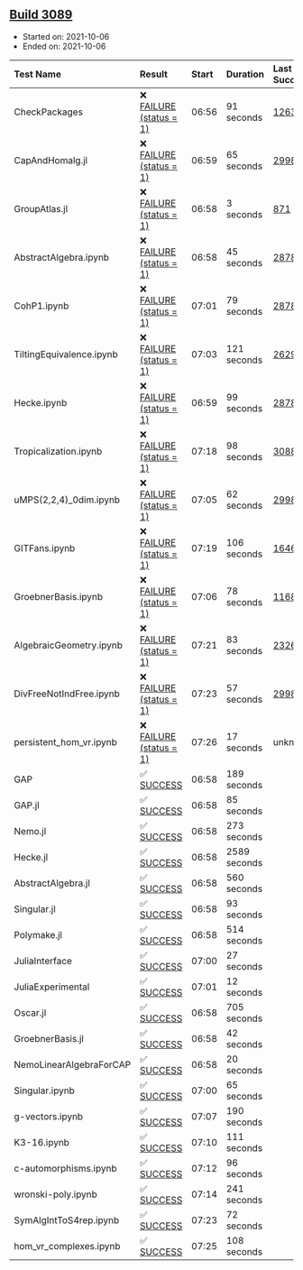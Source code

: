 ## [Build 3089](https://oscarci.mathematik.uni-kl.de/job/oscar-stable/3089/)

* Started on: 2021-10-06
* Ended on: 2021-10-06

| Test Name    | Result | Start | Duration | Last Success | First Failure |
|:-------------|:-------|:------|:---------|:-------------|:--------------|
| CheckPackages | ❌ [FAILURE (status = 1)](https://oscarci.mathematik.uni-kl.de/job/oscar-stable/3089/artifact/logs/build-3089/CheckPackages.log) | 06:56 | 91 seconds | [1263](https://oscarci.mathematik.uni-kl.de/job/oscar-stable/1263/) | [1264](https://oscarci.mathematik.uni-kl.de/job/oscar-stable/1264/) |
| CapAndHomalg.jl | ❌ [FAILURE (status = 1)](https://oscarci.mathematik.uni-kl.de/job/oscar-stable/3089/artifact/logs/build-3089/CapAndHomalg.jl.log) | 06:59 | 65 seconds | [2998](https://oscarci.mathematik.uni-kl.de/job/oscar-stable/2998/) | [2999](https://oscarci.mathematik.uni-kl.de/job/oscar-stable/2999/) |
| GroupAtlas.jl | ❌ [FAILURE (status = 1)](https://oscarci.mathematik.uni-kl.de/job/oscar-stable/3089/artifact/logs/build-3089/GroupAtlas.jl.log) | 06:58 | 3 seconds | [871](https://oscarci.mathematik.uni-kl.de/job/oscar-stable/871/) | [872](https://oscarci.mathematik.uni-kl.de/job/oscar-stable/872/) |
| AbstractAlgebra.ipynb | ❌ [FAILURE (status = 1)](https://oscarci.mathematik.uni-kl.de/job/oscar-stable/3089/artifact/logs/build-3089/AbstractAlgebra.ipynb.log) | 06:58 | 45 seconds | [2878](https://oscarci.mathematik.uni-kl.de/job/oscar-stable/2878/) | [2879](https://oscarci.mathematik.uni-kl.de/job/oscar-stable/2879/) |
| CohP1.ipynb | ❌ [FAILURE (status = 1)](https://oscarci.mathematik.uni-kl.de/job/oscar-stable/3089/artifact/logs/build-3089/CohP1.ipynb.log) | 07:01 | 79 seconds | [2878](https://oscarci.mathematik.uni-kl.de/job/oscar-stable/2878/) | [2879](https://oscarci.mathematik.uni-kl.de/job/oscar-stable/2879/) |
| TiltingEquivalence.ipynb | ❌ [FAILURE (status = 1)](https://oscarci.mathematik.uni-kl.de/job/oscar-stable/3089/artifact/logs/build-3089/TiltingEquivalence.ipynb.log) | 07:03 | 121 seconds | [2629](https://oscarci.mathematik.uni-kl.de/job/oscar-stable/2629/) | [2630](https://oscarci.mathematik.uni-kl.de/job/oscar-stable/2630/) |
| Hecke.ipynb | ❌ [FAILURE (status = 1)](https://oscarci.mathematik.uni-kl.de/job/oscar-stable/3089/artifact/logs/build-3089/Hecke.ipynb.log) | 06:59 | 99 seconds | [2878](https://oscarci.mathematik.uni-kl.de/job/oscar-stable/2878/) | [2879](https://oscarci.mathematik.uni-kl.de/job/oscar-stable/2879/) |
| Tropicalization.ipynb | ❌ [FAILURE (status = 1)](https://oscarci.mathematik.uni-kl.de/job/oscar-stable/3089/artifact/logs/build-3089/Tropicalization.ipynb.log) | 07:18 | 98 seconds | [3088](https://oscarci.mathematik.uni-kl.de/job/oscar-stable/3088/) | [3089](https://oscarci.mathematik.uni-kl.de/job/oscar-stable/3089/) |
| uMPS(2,2,4)_0dim.ipynb | ❌ [FAILURE (status = 1)](https://oscarci.mathematik.uni-kl.de/job/oscar-stable/3089/artifact/logs/build-3089/uMPS-2-2-4-_0dim.ipynb.log) | 07:05 | 62 seconds | [2998](https://oscarci.mathematik.uni-kl.de/job/oscar-stable/2998/) | [2999](https://oscarci.mathematik.uni-kl.de/job/oscar-stable/2999/) |
| GITFans.ipynb | ❌ [FAILURE (status = 1)](https://oscarci.mathematik.uni-kl.de/job/oscar-stable/3089/artifact/logs/build-3089/GITFans.ipynb.log) | 07:19 | 106 seconds | [1646](https://oscarci.mathematik.uni-kl.de/job/oscar-stable/1646/) | [1647](https://oscarci.mathematik.uni-kl.de/job/oscar-stable/1647/) |
| GroebnerBasis.ipynb | ❌ [FAILURE (status = 1)](https://oscarci.mathematik.uni-kl.de/job/oscar-stable/3089/artifact/logs/build-3089/GroebnerBasis.ipynb.log) | 07:06 | 78 seconds | [1168](https://oscarci.mathematik.uni-kl.de/job/oscar-stable/1168/) | [1169](https://oscarci.mathematik.uni-kl.de/job/oscar-stable/1169/) |
| AlgebraicGeometry.ipynb | ❌ [FAILURE (status = 1)](https://oscarci.mathematik.uni-kl.de/job/oscar-stable/3089/artifact/logs/build-3089/AlgebraicGeometry.ipynb.log) | 07:21 | 83 seconds | [2326](https://oscarci.mathematik.uni-kl.de/job/oscar-stable/2326/) | [2327](https://oscarci.mathematik.uni-kl.de/job/oscar-stable/2327/) |
| DivFreeNotIndFree.ipynb | ❌ [FAILURE (status = 1)](https://oscarci.mathematik.uni-kl.de/job/oscar-stable/3089/artifact/logs/build-3089/DivFreeNotIndFree.ipynb.log) | 07:23 | 57 seconds | [2998](https://oscarci.mathematik.uni-kl.de/job/oscar-stable/2998/) | [2999](https://oscarci.mathematik.uni-kl.de/job/oscar-stable/2999/) |
| persistent_hom_vr.ipynb | ❌ [FAILURE (status = 1)](https://oscarci.mathematik.uni-kl.de/job/oscar-stable/3089/artifact/logs/build-3089/persistent_hom_vr.ipynb.log) | 07:26 | 17 seconds | unknown | unknown |
| GAP | ✅ [SUCCESS](https://oscarci.mathematik.uni-kl.de/job/oscar-stable/3089/artifact/logs/build-3089/GAP.log) | 06:58 | 189 seconds |  |  |
| GAP.jl | ✅ [SUCCESS](https://oscarci.mathematik.uni-kl.de/job/oscar-stable/3089/artifact/logs/build-3089/GAP.jl.log) | 06:58 | 85 seconds |  |  |
| Nemo.jl | ✅ [SUCCESS](https://oscarci.mathematik.uni-kl.de/job/oscar-stable/3089/artifact/logs/build-3089/Nemo.jl.log) | 06:58 | 273 seconds |  |  |
| Hecke.jl | ✅ [SUCCESS](https://oscarci.mathematik.uni-kl.de/job/oscar-stable/3089/artifact/logs/build-3089/Hecke.jl.log) | 06:58 | 2589 seconds |  |  |
| AbstractAlgebra.jl | ✅ [SUCCESS](https://oscarci.mathematik.uni-kl.de/job/oscar-stable/3089/artifact/logs/build-3089/AbstractAlgebra.jl.log) | 06:58 | 560 seconds |  |  |
| Singular.jl | ✅ [SUCCESS](https://oscarci.mathematik.uni-kl.de/job/oscar-stable/3089/artifact/logs/build-3089/Singular.jl.log) | 06:58 | 93 seconds |  |  |
| Polymake.jl | ✅ [SUCCESS](https://oscarci.mathematik.uni-kl.de/job/oscar-stable/3089/artifact/logs/build-3089/Polymake.jl.log) | 06:58 | 514 seconds |  |  |
| JuliaInterface | ✅ [SUCCESS](https://oscarci.mathematik.uni-kl.de/job/oscar-stable/3089/artifact/logs/build-3089/JuliaInterface.log) | 07:00 | 27 seconds |  |  |
| JuliaExperimental | ✅ [SUCCESS](https://oscarci.mathematik.uni-kl.de/job/oscar-stable/3089/artifact/logs/build-3089/JuliaExperimental.log) | 07:01 | 12 seconds |  |  |
| Oscar.jl | ✅ [SUCCESS](https://oscarci.mathematik.uni-kl.de/job/oscar-stable/3089/artifact/logs/build-3089/Oscar.jl.log) | 06:58 | 705 seconds |  |  |
| GroebnerBasis.jl | ✅ [SUCCESS](https://oscarci.mathematik.uni-kl.de/job/oscar-stable/3089/artifact/logs/build-3089/GroebnerBasis.jl.log) | 06:58 | 42 seconds |  |  |
| NemoLinearAlgebraForCAP | ✅ [SUCCESS](https://oscarci.mathematik.uni-kl.de/job/oscar-stable/3089/artifact/logs/build-3089/NemoLinearAlgebraForCAP.log) | 06:58 | 20 seconds |  |  |
| Singular.ipynb | ✅ [SUCCESS](https://oscarci.mathematik.uni-kl.de/job/oscar-stable/3089/artifact/logs/build-3089/Singular.ipynb.log) | 07:00 | 65 seconds |  |  |
| g-vectors.ipynb | ✅ [SUCCESS](https://oscarci.mathematik.uni-kl.de/job/oscar-stable/3089/artifact/logs/build-3089/g-vectors.ipynb.log) | 07:07 | 190 seconds |  |  |
| K3-16.ipynb | ✅ [SUCCESS](https://oscarci.mathematik.uni-kl.de/job/oscar-stable/3089/artifact/logs/build-3089/K3-16.ipynb.log) | 07:10 | 111 seconds |  |  |
| c-automorphisms.ipynb | ✅ [SUCCESS](https://oscarci.mathematik.uni-kl.de/job/oscar-stable/3089/artifact/logs/build-3089/c-automorphisms.ipynb.log) | 07:12 | 96 seconds |  |  |
| wronski-poly.ipynb | ✅ [SUCCESS](https://oscarci.mathematik.uni-kl.de/job/oscar-stable/3089/artifact/logs/build-3089/wronski-poly.ipynb.log) | 07:14 | 241 seconds |  |  |
| SymAlgIntToS4rep.ipynb | ✅ [SUCCESS](https://oscarci.mathematik.uni-kl.de/job/oscar-stable/3089/artifact/logs/build-3089/SymAlgIntToS4rep.ipynb.log) | 07:23 | 72 seconds |  |  |
| hom_vr_complexes.ipynb | ✅ [SUCCESS](https://oscarci.mathematik.uni-kl.de/job/oscar-stable/3089/artifact/logs/build-3089/hom_vr_complexes.ipynb.log) | 07:25 | 108 seconds |  |  |
